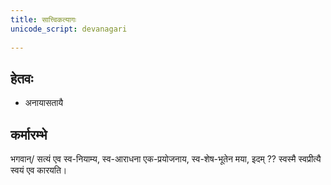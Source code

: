 ```yaml
---
title: सात्त्विकत्यागः
unicode_script: devanagari  
  
---
```



## हेतवः

- अनायासतायै

## कर्मारम्भे

भगवान्/ सत्यं एव स्व-नियाम्य, स्व-आराधना एक-प्रयोजनाय, स्व-शेष-भूतेन मया, इदम् ?? स्वस्मै स्वप्रीत्यै स्वयं एव कारयति।
